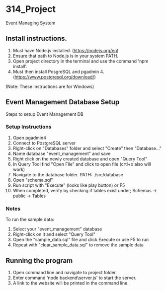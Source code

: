 # 314_Project

Event Managing System

## Install instructions.

1. Must have Node.js installed. (https://nodejs.org/en)
2. Ensure that path to Node.js is in your system PATH.
3. Open project directory in the terminal and use the command 'npm install'.
4. Must then install PosgreSQL and pgadmin 4. (https://www.postgresql.org/download/)

(Note: These instructions are for Windows)

## Event Management Database Setup

Steps to setup Event Management DB

### Setup Instructions

1. Open pgadmin4
2. Connect to PostgreSQL server
3. Right-click on "Databases" folder and select "Create" then "Database..."
4. Name database "event_management" and save
5. Right click on the newly created database and open "Query Tool"
6. In Query Tool find "Open File" and click to open file (crtl+o also will work)
7. Navigate to the database folder. PATH: ./src/database
8. Open "schema.sql"
9. Run script with "Execute" (looks like play button) or F5
10. When completed, verify by checking if tables exist under; Schemas -> public -> Tables

### Notes

To run the sample data:

1. Select your "event_management" database
2. Right-click on it and select "Query Tool"
3. Open the "sample_data.sql" file and click Execute or use F5 to run
4. Repeat with "clear_sample_data.sql" to remove the sample data

## Running the program

1. Open command line and navigate to project folder.
2. Enter command 'node backend\server.js' to start the server.
3. A link to the website will be printed in the command line.
